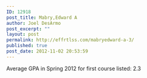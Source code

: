 ```yaml
---
ID: 12918
post_title: Mabry,Edward A
author: Joel DesArmo
post_excerpt: ""
layout: post
permalink: http://effrtlss.com/mabryedward-a-3/
published: true
post_date: 2012-11-02 20:53:59
---
```

<p>Average GPA in Spring 2012 for first course listed: 2.3</p>